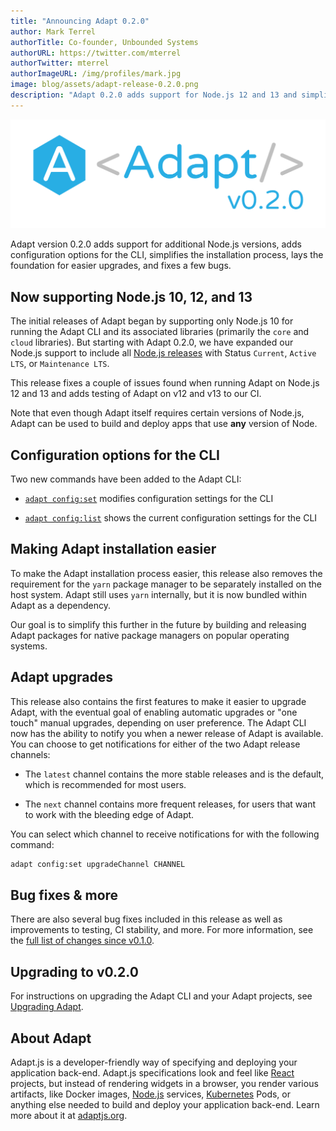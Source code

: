 ```yaml
---
title: "Announcing Adapt 0.2.0"
author: Mark Terrel
authorTitle: Co-founder, Unbounded Systems
authorURL: https://twitter.com/mterrel
authorTwitter: mterrel
authorImageURL: /img/profiles/mark.jpg
image: blog/assets/adapt-release-0.2.0.png
description: "Adapt 0.2.0 adds support for Node.js 12 and 13 and simplifies installation"
---
```


![Adapt 0.2.0](assets/adapt-release-0.2.0.png)

Adapt version 0.2.0 adds support for additional Node.js versions, adds configuration options for the CLI, simplifies the installation process, lays the foundation for easier upgrades, and fixes a few bugs.

<!--truncate-->

## Now supporting Node.js 10, 12, and 13

The initial releases of Adapt began by supporting only Node.js 10 for running the Adapt CLI and its associated libraries (primarily the `core` and `cloud` libraries).
But starting with Adapt 0.2.0, we have expanded our Node.js support to include all [Node.js releases](https://nodejs.org/en/about/releases/) with Status `Current`, `Active LTS`, or `Maintenance LTS`.

This release fixes a couple of issues found when running Adapt on Node.js 12 and 13 and adds testing of Adapt on v12 and v13 to our CI.

Note that even though Adapt itself requires certain versions of Node.js, Adapt can be used to build and deploy apps that use **any** version of Node.

## Configuration options for the CLI

Two new commands have been added to the Adapt CLI:

* [`adapt config:set`](https://github.com/unboundedsystems/adapt/tree/master/cli#adapt-configset-name-value) modifies configuration settings for the CLI

* [`adapt config:list`](https://github.com/unboundedsystems/adapt/tree/master/cli#adapt-configlist) shows the current configuration settings for the CLI

## Making Adapt installation easier

To make the Adapt installation process easier, this release also removes the requirement for the `yarn` package manager to be separately installed on the host system.
Adapt still uses `yarn` internally, but it is now bundled within Adapt as a dependency.

Our goal is to simplify this further in the future by building and releasing Adapt packages for native package managers on popular operating systems.

## Adapt upgrades

This release also contains the first features to make it easier to upgrade Adapt, with the eventual goal of enabling automatic upgrades or "one touch" manual upgrades, depending on user preference.
The Adapt CLI now has the ability to notify you when a newer release of Adapt is available.
You can choose to get notifications for either of the two Adapt release channels:

* The `latest` channel contains the more stable releases and is the default, which is recommended for most users.

* The `next` channel contains more frequent releases, for users that want to work with the bleeding edge of Adapt.

You can select which channel to receive notifications for with the following command:

```bash
adapt config:set upgradeChannel CHANNEL
```

## Bug fixes & more

There are also several bug fixes included in this release as well as improvements to testing, CI stability, and more.
For more information, see the [full list of changes since v0.1.0](https://github.com/unboundedsystems/adapt/compare/v0.1.0...v0.2.0).

## Upgrading to v0.2.0

For instructions on upgrading the Adapt CLI and your Adapt projects, see [Upgrading Adapt](../../../../docs/user/install/upgrade).

## About Adapt

Adapt.js is a developer-friendly way of specifying and deploying your application back-end.
Adapt.js specifications look and feel like [React](https://reactjs.org) projects, but instead of rendering widgets in a browser, you render various artifacts, like Docker images, [Node.js](https://nodejs.org) services, [Kubernetes](https://kubernetes.io) Pods, or anything else needed to build and deploy your application back-end.
Learn more about it at [adaptjs.org](https://adaptjs.org).
